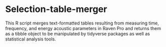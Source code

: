 # Selection-table-merger
This R script merges text-formatted tables resulting from measuring time, frequency, and energy acoustic parameters in Raven Pro and returns them as a tibble object to be manipulated by tidyverse packages as well as statistical analysis tools.
